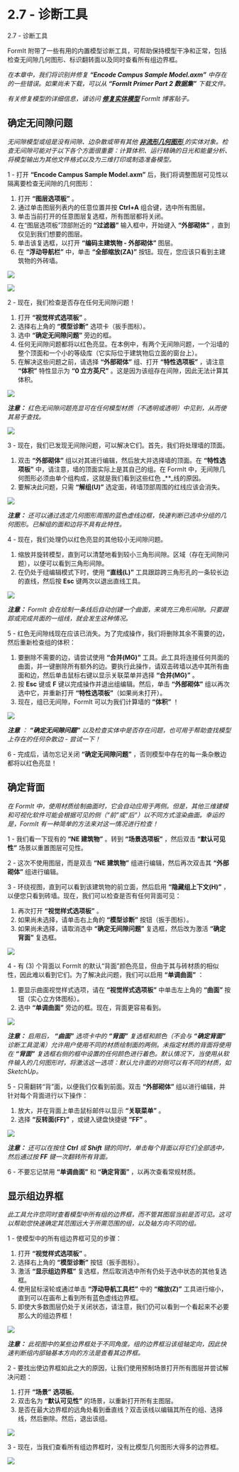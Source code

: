 # 2.7 - 诊断工具

2.7 - 诊断工具

FormIt 附带了一些有用的内置模型诊断工具，可帮助保持模型干净和正常，包括检查无间隙几何图形、标识翻转面以及同时查看所有组边界框。

_在本章中，我们将识别并修复_ _**“Encode Campus Sample Model.axm”** 中存在的一些错误。如果尚未下载，可以从_ _**“FormIt Primer Part 2 数据集”** 下载文件。_

_有关修复模型的详细信息，请访问_ [_**修复实体模型**_](https://formit.autodesk.com/blog/post/repairing-solid-models) _FormIt 博客贴子。_

## 确定无间隙问题

_无间隙模型或组是没有间隙、边杂散或带有其他_ [_**非流形几何图形**_ ](https://knowledge.autodesk.com/zh-hans/support/maya/learn-explore/caas/CloudHelp/cloudhelp/2016/CHS/Maya/files/GUID-8E97CEF7-1CFE-4838-B4B7-59F526E21AB2-htm.html) _的实体对象。检查无间隙可能对于以下各个方面很重要：计算体积、运行精确的日光和能量分析、将模型输出为其他文件格式以及为三维打印或制造准备模型。_

1 - 打开 **“Encode Campus Sample Model.axm”** 后，我们将调整图层可见性以隔离要检查无间隙的几何图形：

1. 打开 **“图层选项板”** 。
2. 通过单击图层列表内的任意位置并按 **Ctrl+A** 组合键，选中所有图层。
3. 单击当前打开的任意图层复选框，所有图层都将关闭。
4. 在“图层选项板”顶部附近的 **“过滤器”** 输入框中，开始键入 **“外部砌体”** ，直到仅见到我们想要的图层。
5. 单击该复选框，以打开 **“编码主建筑物 - 外部砌体”** 图层。
6. 在 **“浮动导航栏”** 中，单击 **“全部缩放(ZA)”** 按钮。现在，您应该只看到主建筑物的外砖墙。

![](<../../.gitbook/assets/0 (18) (1).png>)

![](<../../.gitbook/assets/1 (8) (1).png>)

2 - 现在，我们检查是否存在任何无间隙问题！

1. 打开 **“视觉样式选项板”** 。
2. 选择右上角的 **“模型诊断”** 选项卡（扳手图标）。
3. 选中 **“确定无间隙问题”** 旁边的框。
4. 任何无间隙问题都将以红色亮显。在本例中，有两个无间隙问题，一个沿墙的整个顶面和一个小的等级库（它实际位于建筑物后立面的窗台上）。
5. 在解决这些问题之前，请选择 **“外部砌体”** 组、打开 **“特性选项板”** ，请注意 **“体积”** 特性显示为 **“0 立方英尺”** 。这是因为该组存在间隙，因此无法计算其体积。

![](<../../.gitbook/assets/2 (16).png>)

_**注意：**_ _红色无间隙问题亮显可在任何模型材质（不透明或透明）中见到，从而使其易于查找。_

![](<../../.gitbook/assets/3 (5) (1).png>)

3 - 现在，我们已发现无间隙问题，可以解决它们。首先，我们将处理墙的顶面。

1. 双击 **“外部砌体”** 组以对其进行编辑，然后放大并选择墙的顶面。在 **“特性选项板”** 中，请注意，墙的顶面实际上是其自己的组。在 FormIt 中，无间隙几何图形必须由单个组构成，这就是我们看到这些红色 _\*\*_线的原因。
2. 要解决此问题，只需 **“解组(U)”** 选定面，砖墙顶部周围的红线应该会消失。

![](<../../.gitbook/assets/watertightness\_8\_fixed\_combined\_annotated (1).png>)

_**注意：**_ _还可以通过选定几何图形周围的蓝色虚线边框，快速判断已选中分组的几何图形。已解组的面和边将不具有此特性。_

4 - 现在，我们处理仍以红色亮显的其他较小无间隙问题。

1. 缩放并旋转模型，直到可以清楚地看到较小三角形间隙。区域（存在无间隙问题），以便可以看到三角形间隙。
2. 在仍处于组编辑模式下时，使用 **“直线(L)”** 工具跟踪跨三角形孔的一条较长边的直线，然后按 **Esc** 键两次以退出直线工具。

![](<../../.gitbook/assets/5 (9).png>)

_**注意：**_ _FormIt 会在绘制一条线后自动创建一个曲面，来填充三角形间隙。只要跟踪或完成共面的一组线，就会发生这种情况。_

5 - 红色无间隙线现在应该已消失。为了完成操作，我们将删除其余不需要的边，然后重新检查组的体积：

1. 要删除不需要的边，请尝试使用 **“合并(MG)”** 工具。此工具将连接任何共面的曲面，并一键删除所有额外的边。要执行此操作，请双击砖墙以选中其所有曲面和边，然后单击鼠标右键以显示关联菜单并选择 **“合并(MG)”** 。
2. 按 **Esc** 键或 **F** 键以完成操作并退出组编辑。然后，单击 **“外部砌体”** 组以再次选中它，并重新打开 **“特性选项板”**（如果尚未打开）。
3. 现在，组已无间隙，FormIt 可以为我们计算墙的 **“体积”** ！

![](<../../.gitbook/assets/6 (10) (1).png>)

_**注意**_ _：_ _**“确定无间隙问题”** 以及检查实体中是否存在问题，也可用于帮助查找模型上存在的任何杂散边 - 尝试一下！_

6 - 完成后，请勿忘记关闭 **“确定无间隙问题”** ，否则模型中存在的每一条杂散边都将以红色亮显！

## 确定背面

_在 FormIt 中，使用材质绘制曲面时，它会自动应用于两侧。但是，其他三维建模和可视化软件可能会根据可见的侧（“前”或“后”）以不同方式渲染曲面。幸运的是，FormIt 有一种简单的方法来对这一情况进行检查！_

1 - 我们看一下现有的 **“NE 建筑物”** 。转到 **“场景选项板”** ，然后双击 **“默认可见性”** 场景以重置图层可见性。

2 - 这次不使用图层，而是双击 **“NE 建筑物”** 组进行编辑，然后再次双击其 **“外部砌体”** 组进行编辑。

3 - 环绕视图，直到可以看到该建筑物的前立面，然后启用 **“隐藏组上下文(H)”** ，以便您只看到砖墙。现在，我们可以检查是否有任何背面可见：

1. 再次打开 **“视觉样式选项板”** 。
2. 如果尚未选择，请单击右上角的 **“模型诊断”** 按钮（扳手图标）。
3. 如果尚未选择，请取消选中 **“确定无间隙问题”** 复选框，然后改为激活 **“确定背面”** 复选框。

![](<../../.gitbook/assets/7 (2).png>)

4 - 有 (3) 个背面以 FormIt 的默认“背面”颜色亮显，但由于其与砖材质的相似性，因此难以看到它们。为了解决此问题，我们可以启用 **“单调曲面”** ：

1. 要显示曲面视觉样式选项，请在 **“视觉样式选项板”** 中单击左上角的 **“曲面”** 按钮（实心立方体图标）。
2. 选中 **“单调曲面”** 旁边的框。现在，背面更容易看到。

![](<../../.gitbook/assets/8 (4).png>)

_**注意：**_ _启用后，_ _**“曲面”**_ _选项卡中的_ _**“背面”**_ _复选框和颜色（不会与_ _**“确定背面”**_ _诊断工具混淆）允许用户使用不同的材质绘制面的两侧。未指定材质的背面将使用在_ _**“背面”**_ _复选框右侧的框中设置的任何颜色进行着色。默认情况下，当使用从软件输入的几何图形时，将激活这一选项：默认允许面的对侧可以有不同的材质，如 SketchUp。_

5 - 只需翻转“背”面，以便我们仅看到前面。双击 **“外部砌体”** 组以进行编辑，并针对每个背面进行以下操作：

1. 放大，并在背面上单击鼠标邮件以显示 **“关联菜单”** 。
2. 选择 **“反转面(FF)”** ，或键入键盘快捷键 **“FF”** 。

![](<../../.gitbook/assets/9 (2).png>)

_**注意：**_ _还可以在按住_ _**Ctrl**_ _或_ _**Shift**_ _键的同时，单击每个背面以将它们全部选中，然后通过按_ _**FF** 键一次翻转所有背面。_

6 - 不要忘记禁用 **“单调曲面”** 和 **“确定背面”** ，以再次查看常规材质。

## 显示组边界框

_此工具允许您同时查看模型中所有组的边界框，而不管其图层当前是否可见。这可以帮助您快速确定其范围远大于所需范围的组，以及轴方向不同的组。_

1 - 使模型中的所有组边界框可见的步骤：

1. 打开 **“视觉样式选项板”** 。
2. 选择右上角的 **“模型诊断”** 按钮（扳手图标）。
3. 激活 **“显示组边界框”** 复选框，然后取消选中所有仍处于选中状态的其他复选框。
4. 使用鼠标滚轮或通过单击 **“浮动导航工具栏”** 中的 **“缩放(Z)”** 工具进行缩小，直到可以在画布上看到所有蓝色虚线边界框。
5. 即使大多数图层仍处于关闭状态，请注意，我们仍可以看到一个看起来不必要那么大的组边界框！

![](<../../.gitbook/assets/10 (4).png>)

_**注意：**_ _此视图中的某些边界框处于不同角度。组的边界框沿该组轴定向，因此快速判断组内部轴基本方向的方法是查看其边界框。_

2 - 要找出使边界框如此之大的原因，让我们使用预制场景打开所有图层并尝试解决问题：

1. 打开 **“场景”** **选项板**。
2. 双击名为 **“默认可见性”** 的场景，以重新打开所有主图层。
3. 是否在最大边界框的远角处看到垂直线？双击该线以编辑其所在的组、选择线，然后删除。然后，退出该组。

![](<../../.gitbook/assets/11 (4) (1).png>)

3 - 现在，当我们查看所有组边界框时，没有比模型几何图形大得多的边界框。

![](<../../.gitbook/assets/12 (5).png>)
